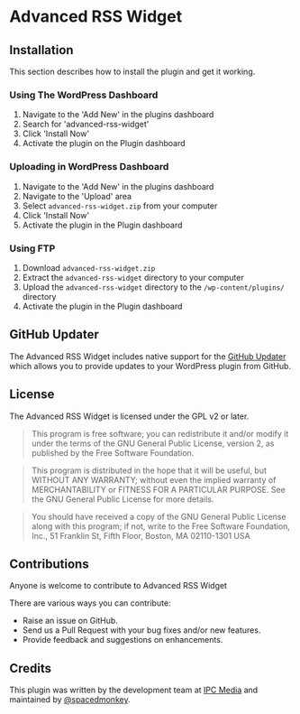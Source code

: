 Advanced RSS Widget
===================

## Installation

This section describes how to install the plugin and get it working.

### Using The WordPress Dashboard 

1. Navigate to the 'Add New' in the plugins dashboard
2. Search for 'advanced-rss-widget'
3. Click 'Install Now'
4. Activate the plugin on the Plugin dashboard

### Uploading in WordPress Dashboard

1. Navigate to the 'Add New' in the plugins dashboard
2. Navigate to the 'Upload' area
3. Select `advanced-rss-widget.zip` from your computer
4. Click 'Install Now'
5. Activate the plugin in the Plugin dashboard

### Using FTP 
1. Download `advanced-rss-widget.zip`
2. Extract the `advanced-rss-widget` directory to your computer
3. Upload the `advanced-rss-widget` directory to the `/wp-content/plugins/` directory
4. Activate the plugin in the Plugin dashboard


## GitHub Updater

The Advanced RSS Widget includes native support for the [GitHub Updater](https://github.com/afragen/github-updater) which allows you to provide updates to your WordPress plugin from GitHub.

## License

The Advanced RSS Widget is licensed under the GPL v2 or later.

> This program is free software; you can redistribute it and/or modify
it under the terms of the GNU General Public License, version 2, as
published by the Free Software Foundation.

> This program is distributed in the hope that it will be useful,
but WITHOUT ANY WARRANTY; without even the implied warranty of
MERCHANTABILITY or FITNESS FOR A PARTICULAR PURPOSE.  See the
GNU General Public License for more details.

> You should have received a copy of the GNU General Public License
along with this program; if not, write to the Free Software
Foundation, Inc., 51 Franklin St, Fifth Floor, Boston, MA  02110-1301  USA


## Contributions

Anyone is welcome to contribute to Advanced RSS Widget

There are various ways you can contribute:

* Raise an issue on GitHub.
* Send us a Pull Request with your bug fixes and/or new features.
* Provide feedback and suggestions on enhancements.

## Credits 

This plugin was written by the development team at [IPC Media](http://www.timeincuk.com/) and maintained by [@spacedmonkey](https://github.com/spacedmonkey/).